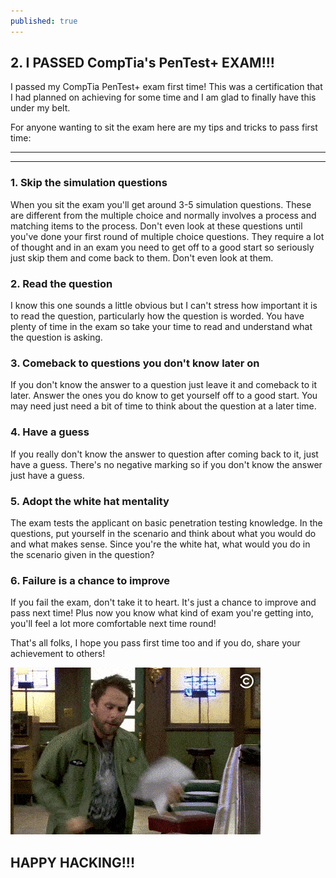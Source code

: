 ```yaml
---
published: true
---
```

## 2. I PASSED CompTia's PenTest+ EXAM!!!

I passed my CompTia PenTest+ exam first time! This was a certification that I had planned on achieving for some time and I am glad to finally have this under my belt.

For anyone wanting to sit the exam here are my tips and tricks to pass first time:

----
****

### 1. Skip the simulation questions
When you sit the exam you'll get around 3-5 simulation questions. These are different from the multiple choice and normally involves a process and matching items to the process. Don't even look at these questions until you've done your first round of multiple choice questions. They require a lot of thought and in an exam you need to get off to a good start so seriously just skip them and come back to them. Don't even look at them.

### 2. Read the question
I know this one sounds a little obvious but I can't stress how important it is to read the question, particularly how the question is worded. You have plenty of time in the exam so take your time to read and understand what the question is asking.

### 3. Comeback to questions you don't know later on
If you don't know the answer to a question just leave it and comeback to it later. Answer the ones you do know to get yourself off to a good start. You may need just need a bit of time to think about the question at a later time.

### 4. Have a guess
If you really don't know the answer to question after coming back to it, just have a guess. There's no negative marking so if you don't know the answer just have a guess.

### 5. Adopt the white hat mentality
The exam tests the applicant on basic penetration testing knowledge. In the questions, put yourself in the scenario and think about what you would do and what makes sense. Since you're the white hat, what would you do in the scenario given in the question?

### 6. Failure is a chance to improve
If you fail the exam, don't take it to heart. It's just a chance to improve and pass next time! Plus now you know what kind of exam you're getting into, you'll feel a lot more comfortable next time round!

That's all folks, I hope you pass first time too and if you do, share your achievement to others!

![celebrate](/images/pass_exam.gif)

## HAPPY HACKING!!!

